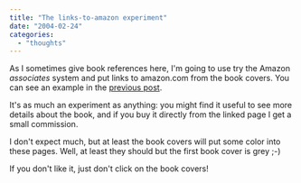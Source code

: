 ```yaml
---
title: "The links-to-amazon experiment"
date: "2004-02-24"
categories: 
  - "thoughts"
---
```


As I sometimes give book references here, I'm going to use try the Amazon _associates_ system and put links to amazon.com from the book covers. You can see an example in the [previous post](http://codeconsult.ch/bertrand/archives/000245.html).

It's as much an experiment as anything: you might find it useful to see more details about the book, and if you buy it directly from the linked page I get a small commission.

I don't expect much, but at least the book covers will put some color into these pages. Well, at least they should but the first book cover is grey ;-)

If you don't like it, just don't click on the book covers!
